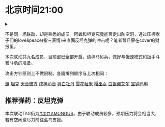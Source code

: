 # 北京时间21:00

<details>
  <summary></summary>
  <img src="https://img.nga.178.com/attachments/mon_202106/19/-zue37Q2o-8ncrZeT3cSsg-fx.jpg"></img>
</details>

不是同一场联动，却是熟悉的成员。阿蝗和坦克究竟能否走出防空洞，通过压榨孝子们的love&peace(指三表情)来直面反坦克弹的冲击呢？笔者暂且蒙在cover的财报里。

本次联动共九名成员，目前窗已全部开启。请秣马厉兵，做好与慢速模式和扳手斗智斗勇的准备。

攻击方针原则上不做限制。各窗排列顺序与上次相同：

[蛆](https://www.youtube.com/watch?v=klX-l3hj8jo)
[坦克](https://www.youtube.com/watch?v=qVs5F1bQIfk)
[天音彼方](https://www.youtube.com/watch?v=-x_r9MWOzm0)
[戌神沁音](https://www.youtube.com/watch?v=HXL4nX8fAhM)
[狮白牡丹](https://www.youtube.com/watch?v=ZnBYAQ0Eddo)
[雪花菈米](https://www.youtube.com/watch?v=gxSNf0W6UH0)
[樱巫女](https://www.youtube.com/watch?v=05Tax4f16Tc)
[白银诺艾尔](https://www.youtube.com/watch?v=eVCuhT4XVmE)
[宝钟玛琳](https://www.youtube.com/watch?v=_XmUw1MXcwU)

## 推荐弹药：反坦克弹

本次联动TAG仍为[#ホロAMONGUS](https://twitter.com/search?q=%23%E3%83%9B%E3%83%ADAMONGUS)。由于联动成员较多，预期压力将会相当大，若有空闲请尽力前往蓝鸟支援。


